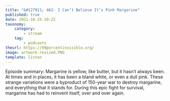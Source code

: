 ```yaml
---
title: "&#127911; 462- I Can’t Believe It’s Pink Margarine"
published: true
date: 2021-10-25-10-22
taxonomy:
    category:
        - stream
    tag:
        - podcasts
theurl: https://99percentinvisible.org/
image: artwork-resized.PNG
template: listen
---
```


Episode summary: Margarine is yellow, like butter, but it hasn&rsquo;t always been. At times and in places, it has been a bland white, or even a dull pink. These strange variations were a byproduct of 150-year war to destroy margarine, and everything that it stands for. During this epic fight for survival, margarine has had to reinvent itself, over and over again.
